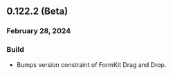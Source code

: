 ## 0.122.2 (Beta)

### February 28, 2024

### Build

- Bumps version constraint of FormKit Drag and Drop.


